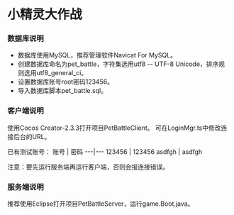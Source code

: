 # 小精灵大作战

### 数据库说明
- 数据库使用MySQL，推荐管理软件Navicat For MySQL。
- 创建数据库命名为pet_battle，字符集选用utf8 -- UTF-8 Unicode，排序规则选用utf8_general_ci。
- 设置数据库账号root密码123456。
- 导入数据库脚本pet_battle.sql。

### 客户端说明
使用Cocos Creator-2.3.3打开项目PetBattleClient。
可在LoginMgr.ts中修改连接后台的URL。

已有测试账号：
账号 | 密码
---|---
123456 | 123456
asdfgh | asdfgh

注意：要先运行服务端再运行客户端，否则会报连接错误。

### 服务端说明
推荐使用Eclipse打开项目PetBattleServer，运行game.Boot.java。
